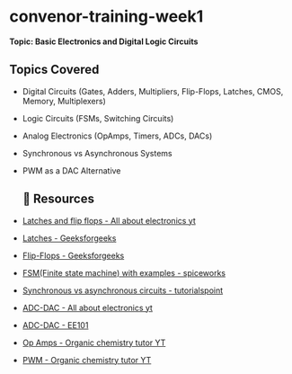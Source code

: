 # convenor-training-week1

**Topic: Basic Electronics and Digital Logic Circuits**

##  Topics Covered

- Digital Circuits (Gates, Adders, Multipliers, Flip-Flops, Latches, CMOS, Memory, Multiplexers)
- Logic Circuits (FSMs, Switching Circuits)
- Analog Electronics (OpAmps, Timers, ADCs, DACs)
- Synchronous vs Asynchronous Systems
- PWM as a DAC Alternative

  ## 🔗 Resources

- [Latches and flip flops - All about electronics yt](https://youtu.be/LTtuYeSmJ2g?si=UNq8mINmK0RAwN_6)
- [Latches - Geeksforgeeks](https://www.geeksforgeeks.org/latches-in-digital-logic/)
- [Flip-Flops - Geeksforgeeks](https://www.geeksforgeeks.org/flip-flop-types-their-conversion-and-applications/)
- [FSM(Finite state machine) with examples - spiceworks](https://www.spiceworks.com/tech/tech-general/articles/what-is-fsm/)
- [Synchronous vs asynchronous circuits - tutorialspoint](https://www.tutorialspoint.com/difference-between-synchronous-and-asynchronous-sequential-circuits)
- [ADC-DAC - All about electronics yt](https://www.youtube.com/watch?v=HicZcgdGxZY&list=PLwjK_iyK4LLBC_so3odA64E2MLgIRKafl)
- [ADC-DAC - EE101](https://www.ee.iitb.ac.in/~sequel/ee101/ee101_dac_1.pdf)
- [Op Amps - Organic chemistry tutor YT](https://www.youtube.com/watch?v=idJEMYhrIfs)
- [PWM - Organic chemistry tutor YT ](https://www.youtube.com/watch?v=pFl-swR8BRo)

